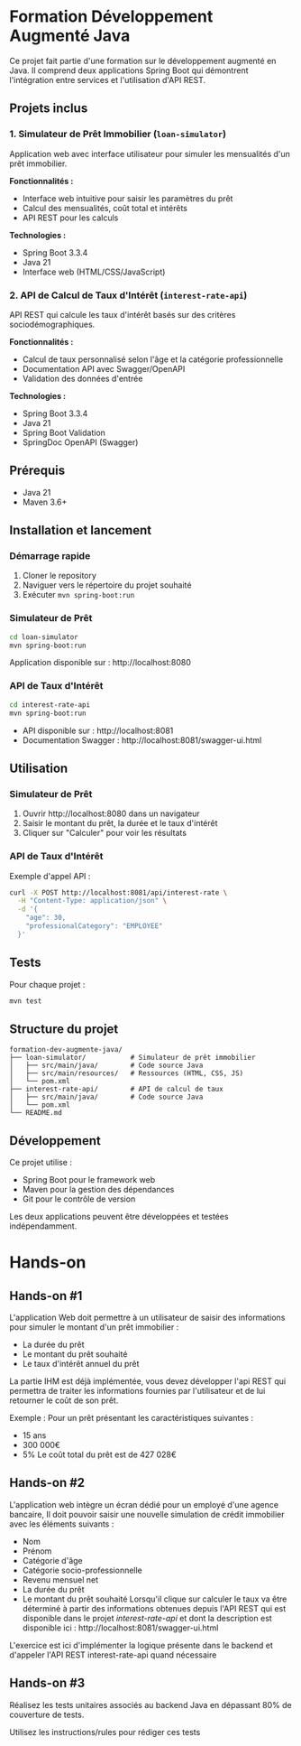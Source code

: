 # Formation Développement Augmenté Java

Ce projet fait partie d'une formation sur le développement augmenté en Java. Il comprend deux applications Spring Boot qui démontrent l'intégration entre services et l'utilisation d'API REST.

## Projets inclus

### 1. Simulateur de Prêt Immobilier (`loan-simulator`)
Application web avec interface utilisateur pour simuler les mensualités d'un prêt immobilier.

**Fonctionnalités :**
- Interface web intuitive pour saisir les paramètres du prêt
- Calcul des mensualités, coût total et intérêts
- API REST pour les calculs

**Technologies :**
- Spring Boot 3.3.4
- Java 21
- Interface web (HTML/CSS/JavaScript)

### 2. API de Calcul de Taux d'Intérêt (`interest-rate-api`)
API REST qui calcule les taux d'intérêt basés sur des critères sociodémographiques.

**Fonctionnalités :**
- Calcul de taux personnalisé selon l'âge et la catégorie professionnelle
- Documentation API avec Swagger/OpenAPI
- Validation des données d'entrée

**Technologies :**
- Spring Boot 3.3.4
- Java 21
- Spring Boot Validation
- SpringDoc OpenAPI (Swagger)

## Prérequis

- Java 21
- Maven 3.6+

## Installation et lancement

### Démarrage rapide
1. Cloner le repository
2. Naviguer vers le répertoire du projet souhaité
3. Exécuter `mvn spring-boot:run`

### Simulateur de Prêt
```bash
cd loan-simulator
mvn spring-boot:run
```
Application disponible sur : http://localhost:8080

### API de Taux d'Intérêt
```bash
cd interest-rate-api
mvn spring-boot:run
```
- API disponible sur : http://localhost:8081
- Documentation Swagger : http://localhost:8081/swagger-ui.html

## Utilisation

### Simulateur de Prêt
1. Ouvrir http://localhost:8080 dans un navigateur
2. Saisir le montant du prêt, la durée et le taux d'intérêt
3. Cliquer sur "Calculer" pour voir les résultats

### API de Taux d'Intérêt
Exemple d'appel API :
```bash
curl -X POST http://localhost:8081/api/interest-rate \
  -H "Content-Type: application/json" \
  -d '{
    "age": 30,
    "professionalCategory": "EMPLOYEE"
  }'
```

## Tests

Pour chaque projet :
```bash
mvn test
```

## Structure du projet

```
formation-dev-augmente-java/
├── loan-simulator/           # Simulateur de prêt immobilier
│   ├── src/main/java/        # Code source Java
│   ├── src/main/resources/   # Ressources (HTML, CSS, JS)
│   └── pom.xml
├── interest-rate-api/        # API de calcul de taux
│   ├── src/main/java/        # Code source Java
│   └── pom.xml
└── README.md
```

## Développement

Ce projet utilise :
- Spring Boot pour le framework web
- Maven pour la gestion des dépendances
- Git pour le contrôle de version

Les deux applications peuvent être développées et testées indépendamment.

# Hands-on

## Hands-on #1

L'application Web doit permettre à un utilisateur de saisir des informations pour simuler le montant d'un prêt immobilier :
- La durée du prêt
- Le montant du prêt souhaité
- Le taux d'intérêt annuel du prêt

La partie IHM est déjà implémentée, vous devez développer l'api REST qui permettra de traiter les informations fournies par l'utilisateur et de lui retourner le coût de son prêt.

Exemple :
Pour un prêt présentant les caractéristiques suivantes :
- 15 ans
- 300 000€
- 5%
Le coût total du prêt est de 427 028€

## Hands-on #2

L'application web intègre un écran dédié pour un employé d'une agence bancaire,
Il doit pouvoir saisir une nouvelle simulation de crédit immobilier avec les éléments suivants : 
- Nom
- Prénom
- Catégorie d'âge
- Catégorie socio-professionnelle
- Revenu mensuel net
- La durée du prêt
- Le montant du prêt souhaité
Lorsqu'il clique sur calculer le taux va être déterminé à partir des informations obtenues depuis l'API REST qui est disponible dans le projet *interest-rate-api* et dont la description est disponible ici : http://localhost:8081/swagger-ui.html

L'exercice est ici d'implémenter la logique présente dans le backend et d'appeler l'API REST interest-rate-api quand nécessaire

## Hands-on #3

Réalisez les tests unitaires associés au backend Java en dépassant 80% de couverture de tests.

Utilisez les instructions/rules pour rédiger ces tests